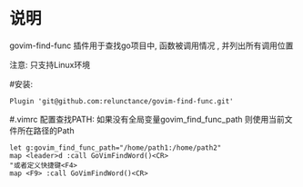 # 说明
govim-find-func 插件用于查找go项目中, 函数被调用情况 , 并列出所有调用位置

注意: 只支持Linux环境


#安装:

```
Plugin 'git@github.com:relunctance/govim-find-func.git'
```

#.vimrc 配置查找PATH:
如果没有全局变量govim_find_func_path 则使用当前文件所在路径的Path
```
let g:govim_find_func_path="/home/path1:/home/path2"
map <leader>d :call GoVimFindWord()<CR>
"或者定义快捷键<F4>
map <F9> :call GoVimFindWord()<CR>
```

